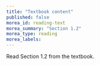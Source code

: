 ```yaml
---
title: "Textbook content"
published: false
morea_id: reading-text
morea_summary: "Section 1.2"
morea_type: reading
morea_labels:
---
```


Read Section 1.2 from the textbook.
